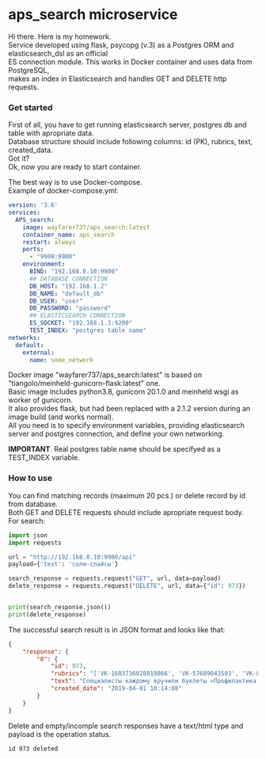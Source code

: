 # aps_search microservice  
  
Hi there. Here is my homework.  
Service developed using flask, psycopg (v.3) as a Postgres ORM and elasticsearch_dsl as an official  
ES connection module. This works in Docker container and uses data from PostgreSQL,  
makes an index in Elasticsearch and handles GET and DELETE http requests.  
  
### Get started
First of all, you have to get running elasticsearch server, postgres db and table with apropriate data.  
Database structure should include following columns: id (PK), rubrics, text, created_data.  
Got it?  
Ok, now you are ready to start container.  
  
The best way is to use Docker-compose.  
Example of docker-compose.yml:
```yml
version: '3.6'
services:
  APS_search:
    image: wayfarer737/aps_search:latest
    container_name: aps_search
    restart: always
    ports:
      - "9900:9900"
    environment:
      BIND: "192.168.0.10:9900"
      ## DATABASE CONNECTION
      DB_HOST: "192.168.1.2"
      DB_NAME: "default_db"
      DB_USER: "user"
      DB_PASSWORD: "password"
      ## ELASTICSEARCH CONNECTION
      ES_SOCKET: "192.168.1.3:9200"
      TEST_INDEX: "postgres table name"
networks:
  default:
    external:
      name: some_network
```
Docker image "wayfarer737/aps_search:latest" is based on "tiangolo/meinheld-gunicorn-flask:latest" one.  
Basic image includes python3.8, gunicorn 20.1.0 and meinheld wsgi as worker of gunicorn.  
It also provides flask, but had been replaced with a 2.1.2 version during an image build (and works normal).  
All you need is to specify environment variables, providing elasticsearch server and postgres connection, and define your own networking.  
  
**IMPORTANT**. Real postgres table name should be specifyed as a TEST_INDEX variable.   

### How to use  
You can find matching records (maximum 20 pcs.) or delete record by id from database.  
Both GET and DELETE requests should include apropriate request body.  
For search:  
```python
import json
import requests

url = "http://192.168.0.10:9900/api"
payload={'text': 'соли-спайсы'}

search_response = requests.request("GET", url, data=payload)
delete_response = requests.request("DELETE", url, data={"id": 973})


print(search_response.json())
print(delete_response)

```
The successful search result is in JSON format and looks like that:  
  
```json
{
    "response": {
        "0": {
            "id": 973,
            "rubrics": "['VK-1603736028819866', 'VK-57689043503', 'VK-81354963712']",
            "text": "Специалисты каждому вручили буклеты «Профилактика туберкулеза», «Подростковый суицид», «НЕТ спайсам»",
            "created_date": "2019-04-01 10:14:08"
        }
    }
}
```
Delete and empty/incomple search responses have a text/html type and payload is the operation status.

```
id 973 deleted
```



